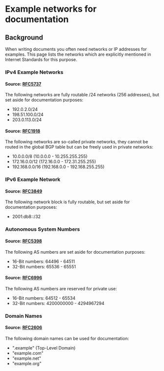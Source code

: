 # Example networks for documentation

## Background

When writing documents you often need networks or IP addresses for examples. This page lists the networks which are explicitly mentioned in Internet Standards for this purpose.

### IPv4 Example Networks

#### Source: [RFC5737](https://www.rfc-editor.org/rfc/rfc5737)

The following networks are fully routable /24 networks (256 addresses), but set aside for documentation purposes:

- 192.0.2.0/24
- 198.51.100.0/24
- 203.0.113.0/24

#### Source: [RFC1918](https://www.rfc-editor.org/rfc/rfc1918)

The following networks are so-called private networks, they cannot be routed in the global BGP table but can be freely used in private networks:

- 10.0.0.0/8 (10.0.0.0 - 10.255.255.255)
- 172.16.0.0/12 (172.16.0.0 - 172.31.255.255)
- 192.168.0.0/16 (192.168.0.0 - 192.168.255.255)

### IPv6 Example Network

#### Source: [RFC3849](https://www.rfc-editor.org/rfc/rfc3849)

The following network block is fully routable, but set aside for documentation purposes:

- 2001:db8::/32

### Autonomous System Numbers

#### Source: [RFC5398](https://www.rfc-editor.org/rfc/rfc5398)

The following AS numbers are set aside for documentation purposes:

- 16-Bit numbers: 64496 - 64511
- 32-Bit numbers: 65536 - 65551

#### Source: [RFC6996](https://www.rfc-editor.org/rfc/rfc6996)

The following AS numbers are reserved for private use:

- 16-Bit numbers: 64512 - 65534
- 32-Bit numbers: 4200000000 - 4294967294

### Domain Names

#### Source: [RFC2606](https://www.rfc-editor.org/rfc/rfc2606)

The following domain names can be used for documentation:

- ".example" (Top-Level Domain)
- "example.com"
- "example.net"
- "example.org"
